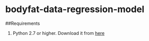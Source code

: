 # bodyfat-data-regression-model

##Requirements
1. Python 2.7 or higher. Download it from [here](https://www.python.org/downloads/)


